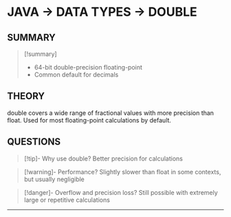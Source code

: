 # JAVA -> DATA TYPES -> DOUBLE
## SUMMARY
> [!summary]
> - 64-bit double-precision floating-point
>- Common default for decimals

## THEORY
double covers a wide range of fractional values with more precision than float. Used for most floating-point calculations by default.

## QUESTIONS
> [!tip]- Why use double?
> Better precision for calculations

> [!warning]- Performance?
> Slightly slower than float in some contexts, but usually negligible

> [!danger]- Overflow and precision loss?
> Still possible with extremely large or repetitive calculations
- - - 
